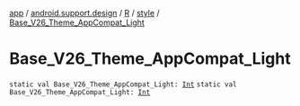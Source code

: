 [app](../../../index.md) / [android.support.design](../../index.md) / [R](../index.md) / [style](index.md) / [Base_V26_Theme_AppCompat_Light](.)

# Base_V26_Theme_AppCompat_Light

`static val Base_V26_Theme_AppCompat_Light: `[`Int`](https://kotlinlang.org/api/latest/jvm/stdlib/kotlin/-int/index.html)
`static val Base_V26_Theme_AppCompat_Light: `[`Int`](https://kotlinlang.org/api/latest/jvm/stdlib/kotlin/-int/index.html)